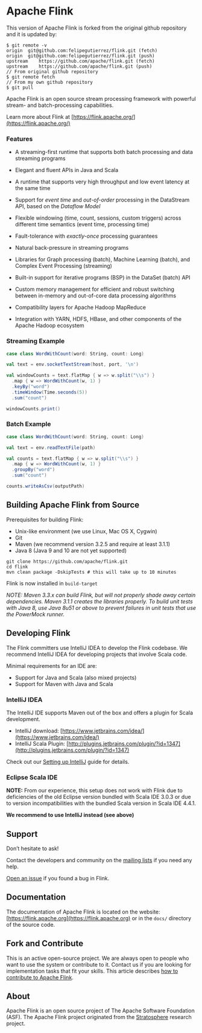 # Apache Flink

This version of Apache Flink is forked from the original github repository and it is updated by:
```
$ git remote -v
origin	git@github.com:felipegutierrez/flink.git (fetch)
origin	git@github.com:felipegutierrez/flink.git (push)
upstream	https://github.com/apache/flink.git (fetch)
upstream	https://github.com/apache/flink.git (push)
// From original github repository
$ git remote fetch
// From my own github repository
$ git pull
```

Apache Flink is an open source stream processing framework with powerful stream- and batch-processing capabilities.

Learn more about Flink at [https://flink.apache.org/](https://flink.apache.org/)


### Features

* A streaming-first runtime that supports both batch processing and data streaming programs

* Elegant and fluent APIs in Java and Scala

* A runtime that supports very high throughput and low event latency at the same time

* Support for *event time* and *out-of-order* processing in the DataStream API, based on the *Dataflow Model*

* Flexible windowing (time, count, sessions, custom triggers) across different time semantics (event time, processing time)

* Fault-tolerance with *exactly-once* processing guarantees

* Natural back-pressure in streaming programs

* Libraries for Graph processing (batch), Machine Learning (batch), and Complex Event Processing (streaming)

* Built-in support for iterative programs (BSP) in the DataSet (batch) API

* Custom memory management for efficient and robust switching between in-memory and out-of-core data processing algorithms

* Compatibility layers for Apache Hadoop MapReduce

* Integration with YARN, HDFS, HBase, and other components of the Apache Hadoop ecosystem


### Streaming Example
```scala
case class WordWithCount(word: String, count: Long)

val text = env.socketTextStream(host, port, '\n')

val windowCounts = text.flatMap { w => w.split("\\s") }
  .map { w => WordWithCount(w, 1) }
  .keyBy("word")
  .timeWindow(Time.seconds(5))
  .sum("count")

windowCounts.print()
```

### Batch Example
```scala
case class WordWithCount(word: String, count: Long)

val text = env.readTextFile(path)

val counts = text.flatMap { w => w.split("\\s") }
  .map { w => WordWithCount(w, 1) }
  .groupBy("word")
  .sum("count")

counts.writeAsCsv(outputPath)
```



## Building Apache Flink from Source

Prerequisites for building Flink:

* Unix-like environment (we use Linux, Mac OS X, Cygwin)
* Git
* Maven (we recommend version 3.2.5 and require at least 3.1.1)
* Java 8 (Java 9 and 10 are not yet supported)

```
git clone https://github.com/apache/flink.git
cd flink
mvn clean package -DskipTests # this will take up to 10 minutes
```

Flink is now installed in `build-target`

*NOTE: Maven 3.3.x can build Flink, but will not properly shade away certain dependencies. Maven 3.1.1 creates the libraries properly.
To build unit tests with Java 8, use Java 8u51 or above to prevent failures in unit tests that use the PowerMock runner.*

## Developing Flink

The Flink committers use IntelliJ IDEA to develop the Flink codebase.
We recommend IntelliJ IDEA for developing projects that involve Scala code.

Minimal requirements for an IDE are:
* Support for Java and Scala (also mixed projects)
* Support for Maven with Java and Scala


### IntelliJ IDEA

The IntelliJ IDE supports Maven out of the box and offers a plugin for Scala development.

* IntelliJ download: [https://www.jetbrains.com/idea/](https://www.jetbrains.com/idea/)
* IntelliJ Scala Plugin: [http://plugins.jetbrains.com/plugin/?id=1347](http://plugins.jetbrains.com/plugin/?id=1347)

Check out our [Setting up IntelliJ](https://ci.apache.org/projects/flink/flink-docs-master/flinkDev/ide_setup.html#intellij-idea) guide for details.

### Eclipse Scala IDE

**NOTE:** From our experience, this setup does not work with Flink
due to deficiencies of the old Eclipse version bundled with Scala IDE 3.0.3 or
due to version incompatibilities with the bundled Scala version in Scala IDE 4.4.1.

**We recommend to use IntelliJ instead (see above)**

## Support

Don’t hesitate to ask!

Contact the developers and community on the [mailing lists](https://flink.apache.org/community.html#mailing-lists) if you need any help.

[Open an issue](https://issues.apache.org/jira/browse/FLINK) if you found a bug in Flink.


## Documentation

The documentation of Apache Flink is located on the website: [https://flink.apache.org](https://flink.apache.org)
or in the `docs/` directory of the source code.


## Fork and Contribute

This is an active open-source project. We are always open to people who want to use the system or contribute to it.
Contact us if you are looking for implementation tasks that fit your skills.
This article describes [how to contribute to Apache Flink](https://flink.apache.org/contributing/how-to-contribute.html).


## About

Apache Flink is an open source project of The Apache Software Foundation (ASF).
The Apache Flink project originated from the [Stratosphere](http://stratosphere.eu) research project.
